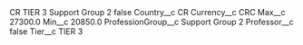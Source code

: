 <?xml version="1.0" encoding="UTF-8"?>
<CustomMetadata xmlns="http://soap.sforce.com/2006/04/metadata" xmlns:xsi="http://www.w3.org/2001/XMLSchema-instance" xmlns:xsd="http://www.w3.org/2001/XMLSchema">
    <label>CR TIER 3 Support Group 2</label>
    <protected>false</protected>
    <values>
        <field>Country__c</field>
        <value xsi:type="xsd:string">CR</value>
    </values>
    <values>
        <field>Currency__c</field>
        <value xsi:type="xsd:string">CRC</value>
    </values>
    <values>
        <field>Max__c</field>
        <value xsi:type="xsd:double">27300.0</value>
    </values>
    <values>
        <field>Min__c</field>
        <value xsi:type="xsd:double">20850.0</value>
    </values>
    <values>
        <field>ProfessionGroup__c</field>
        <value xsi:type="xsd:string">Support Group 2</value>
    </values>
    <values>
        <field>Professor__c</field>
        <value xsi:type="xsd:boolean">false</value>
    </values>
    <values>
        <field>Tier__c</field>
        <value xsi:type="xsd:string">TIER 3</value>
    </values>
</CustomMetadata>

